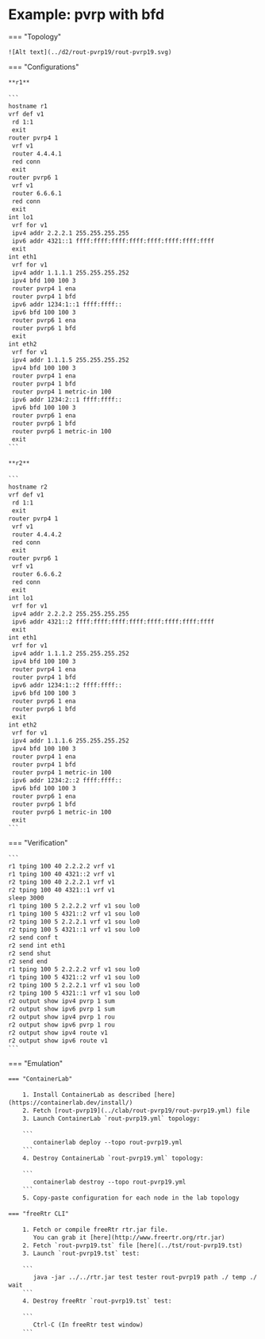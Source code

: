 # Example: pvrp with bfd

=== "Topology"

    ![Alt text](../d2/rout-pvrp19/rout-pvrp19.svg)

=== "Configurations"

    **r1**

    ```
    hostname r1
    vrf def v1
     rd 1:1
     exit
    router pvrp4 1
     vrf v1
     router 4.4.4.1
     red conn
     exit
    router pvrp6 1
     vrf v1
     router 6.6.6.1
     red conn
     exit
    int lo1
     vrf for v1
     ipv4 addr 2.2.2.1 255.255.255.255
     ipv6 addr 4321::1 ffff:ffff:ffff:ffff:ffff:ffff:ffff:ffff
     exit
    int eth1
     vrf for v1
     ipv4 addr 1.1.1.1 255.255.255.252
     ipv4 bfd 100 100 3
     router pvrp4 1 ena
     router pvrp4 1 bfd
     ipv6 addr 1234:1::1 ffff:ffff::
     ipv6 bfd 100 100 3
     router pvrp6 1 ena
     router pvrp6 1 bfd
     exit
    int eth2
     vrf for v1
     ipv4 addr 1.1.1.5 255.255.255.252
     ipv4 bfd 100 100 3
     router pvrp4 1 ena
     router pvrp4 1 bfd
     router pvrp4 1 metric-in 100
     ipv6 addr 1234:2::1 ffff:ffff::
     ipv6 bfd 100 100 3
     router pvrp6 1 ena
     router pvrp6 1 bfd
     router pvrp6 1 metric-in 100
     exit
    ```

    **r2**

    ```
    hostname r2
    vrf def v1
     rd 1:1
     exit
    router pvrp4 1
     vrf v1
     router 4.4.4.2
     red conn
     exit
    router pvrp6 1
     vrf v1
     router 6.6.6.2
     red conn
     exit
    int lo1
     vrf for v1
     ipv4 addr 2.2.2.2 255.255.255.255
     ipv6 addr 4321::2 ffff:ffff:ffff:ffff:ffff:ffff:ffff:ffff
     exit
    int eth1
     vrf for v1
     ipv4 addr 1.1.1.2 255.255.255.252
     ipv4 bfd 100 100 3
     router pvrp4 1 ena
     router pvrp4 1 bfd
     ipv6 addr 1234:1::2 ffff:ffff::
     ipv6 bfd 100 100 3
     router pvrp6 1 ena
     router pvrp6 1 bfd
     exit
    int eth2
     vrf for v1
     ipv4 addr 1.1.1.6 255.255.255.252
     ipv4 bfd 100 100 3
     router pvrp4 1 ena
     router pvrp4 1 bfd
     router pvrp4 1 metric-in 100
     ipv6 addr 1234:2::2 ffff:ffff::
     ipv6 bfd 100 100 3
     router pvrp6 1 ena
     router pvrp6 1 bfd
     router pvrp6 1 metric-in 100
     exit
    ```

=== "Verification"

    ```
    r1 tping 100 40 2.2.2.2 vrf v1
    r1 tping 100 40 4321::2 vrf v1
    r2 tping 100 40 2.2.2.1 vrf v1
    r2 tping 100 40 4321::1 vrf v1
    sleep 3000
    r1 tping 100 5 2.2.2.2 vrf v1 sou lo0
    r1 tping 100 5 4321::2 vrf v1 sou lo0
    r2 tping 100 5 2.2.2.1 vrf v1 sou lo0
    r2 tping 100 5 4321::1 vrf v1 sou lo0
    r2 send conf t
    r2 send int eth1
    r2 send shut
    r2 send end
    r1 tping 100 5 2.2.2.2 vrf v1 sou lo0
    r1 tping 100 5 4321::2 vrf v1 sou lo0
    r2 tping 100 5 2.2.2.1 vrf v1 sou lo0
    r2 tping 100 5 4321::1 vrf v1 sou lo0
    r2 output show ipv4 pvrp 1 sum
    r2 output show ipv6 pvrp 1 sum
    r2 output show ipv4 pvrp 1 rou
    r2 output show ipv6 pvrp 1 rou
    r2 output show ipv4 route v1
    r2 output show ipv6 route v1
    ```

=== "Emulation"

    === "ContainerLab"

        1. Install ContainerLab as described [here](https://containerlab.dev/install/)  
        2. Fetch [rout-pvrp19](../clab/rout-pvrp19/rout-pvrp19.yml) file  
        3. Launch ContainerLab `rout-pvrp19.yml` topology:  

        ```
           containerlab deploy --topo rout-pvrp19.yml  
        ```
        4. Destroy ContainerLab `rout-pvrp19.yml` topology:  

        ```
           containerlab destroy --topo rout-pvrp19.yml  
        ```
        5. Copy-paste configuration for each node in the lab topology

    === "freeRtr CLI"

        1. Fetch or compile freeRtr rtr.jar file.  
           You can grab it [here](http://www.freertr.org/rtr.jar)  
        2. Fetch `rout-pvrp19.tst` file [here](../tst/rout-pvrp19.tst)  
        3. Launch `rout-pvrp19.tst` test:  

        ```
           java -jar ../../rtr.jar test tester rout-pvrp19 path ./ temp ./ wait
        ```
        4. Destroy freeRtr `rout-pvrp19.tst` test:  

        ```
           Ctrl-C (In freeRtr test window)
        ```

